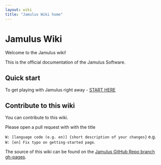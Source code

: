 ```yaml
---
layout: wiki
title: "Jamulus Wiki home"
---
```


# Jamulus Wiki
Welcome to the Jamulus wiki!

This is the official documentation of the Jamulus Software.

## Quick start

To get playing with Jamulus right away - [START HERE](Getting-Started)

## Contribute to this wiki

You can contribute to this wiki.

Please open a pull request with with the title

`W: [language code (e.g. en)] {short description of your changes}` e.g.\
`W: [en] Fix typo on getting-started page`.

 The source of this wiki can be found on the [Jamulus GitHub Repo branch gh-pages](https://github.com/corrados/jamulus/tree/gh-pages).
